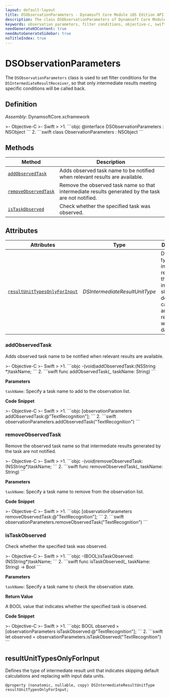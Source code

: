 ```yaml
---
layout: default-layout
title: DSObservationParameters - Dynamsoft Core Module iOS Edition API Reference
description: The class DSObservationParameters of Dynamsoft Core Module represents filter conditions for the DSIntermediateResultReceiver, which allows the user to specify which intermediate results to be notified.
keywords: observation parameters, filter conditions, objective-c, swift
needGenerateH3Content: true
needAutoGenerateSidebar: true
noTitleIndex: true
---
```


# DSObservationParameters

The `DSObservationParameters` class is used to set filter conditions for the `DSIntermediateResultReceiver`, so that only intermediate results meeting specific conditions will be called back.

## Definition

*Assembly:* DynamsoftCore.xcframework

<div class="sample-code-prefix"></div>
>- Objective-C
>- Swift
>
>1. 
```objc
@interface DSObservationParameters : NSObject
```
2. 
```swift
class ObservationParameters : NSObject
```

## Methods

| Method | Description |
|------- |-------------|
| [`addObservedTask`](#addobservedtask) | Adds observed task name to be notified when relevant results are available. |
| [`removeObservedTask`](#removeobservedtask) | Remove the observed task name so that intermediate results generated by the task are not notified. |
| [`isTaskObserved`](#istaskobserved) | Check whether the specified task was observed. |

## Attributes

| Attributes | Type | Description |
| ---------- | ---- | ----------- |
| [`resultUnitTypesOnlyForInput`](#resultunittypesonlyforinput) | *DSIntermediateResultUnitType* | Defines the type of intermediate result unit that indicates skipping default calculations and replacing with input data units. |

### addObservedTask

Adds observed task name to be notified when relevant results are available.

<div class="sample-code-prefix"></div>
>- Objective-C
>- Swift
>
>1. 
```objc
-(void)addObservedTask:(NSString *)taskName;
```
2. 
```swift
func addObservedTask(_ taskName: String)
```

**Parameters**

`taskName`: Specify a task name to add to the observation list.

**Code Snippet**

<div class="sample-code-prefix"></div>
>- Objective-C
>- Swift
>
>1. 
```objc
[observationParameters addObservedTask:@"TextRecognition"];
```
2. 
```swift
observationParameters.addObservedTask("TextRecognition")
```

### removeObservedTask

Remove the observed task name so that intermediate results generated by the task are not notified.

<div class="sample-code-prefix"></div>
>- Objective-C
>- Swift
>
>1. 
```objc
-(void)removeObservedTask:(NSString*)taskName;
```
2. 
```swift
func removeObservedTask(_ taskName: String)
```

**Parameters**

`taskName`: Specify a task name to remove from the observation list.

**Code Snippet**

<div class="sample-code-prefix"></div>
>- Objective-C
>- Swift
>
>1. 
```objc
[observationParameters removeObservedTask:@"TextRecognition"];
```
2. 
```swift
observationParameters.removeObservedTask("TextRecognition")
```

### isTaskObserved

Check whether the specified task was observed.

<div class="sample-code-prefix"></div>
>- Objective-C
>- Swift
>
>1. 
```objc
-(BOOL)isTaskObserved:(NSString*)taskName;
```
2. 
```swift
func isTaskObserved(_ taskName: String) -> Bool
```

**Parameters**

`taskName`: Specify a task name to check the observation state.

**Return Value**

A BOOL value that indicates whether the specified task is observed.

**Code Snippet**

<div class="sample-code-prefix"></div>
>- Objective-C
>- Swift
>
>1. 
```objc
BOOL observed = [observationParameters isTaskObserved:@"TextRecognition"];
```
2. 
```swift
let observed = observationParameters.isTaskObserved("TextRecognition")
```

## resultUnitTypesOnlyForInput

Defines the type of intermediate result unit that indicates skipping default calculations and replacing with input data units.

```objc
@property (nonatomic, nullable, copy) DSIntermediateResultUnitType resultUnitTypesOnlyForInput;
```

